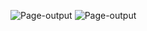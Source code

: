 ![Page-output](<https://github.com/pjenisha/web-project/Screenshot 2025-06-10 194928.png>)
![Page-output](<https://github.com/pjenisha/web-project/Screenshot 2025-06-10 195102.png>)
